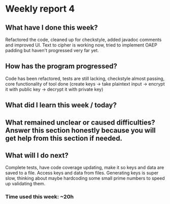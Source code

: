 # Weekly report 4

## What have I done this week?

Refactored the code, cleaned up for checkstyle, added javadoc comments and improved UI. Text to cipher is working now, tried to implement OAEP padding but haven't progressed very far yet.

## How has the program progressed?

Code has been refactored, tests are still lacking, checkstyle almost passing, core functionality of tool done (create keys -> take plaintext input -> encrypt it with public key -> decrypt it with private key)


## What did I learn this week / today?


## What remained unclear or caused difficulties? Answer this section honestly because you will get help from this section if needed.


## What will I do next?

Complete tests, have code coverage updating, make it so keys and data are saved to a file. Access keys and data from files. 
Generating keys is super slow, thinking about maybe hardcoding some small prime numbers to speed up validating them.


### Time used this week: ~20h
